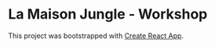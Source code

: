 # La Maison Jungle - Workshop

This project was bootstrapped with [Create React App](https://github.com/facebook/create-react-app).
